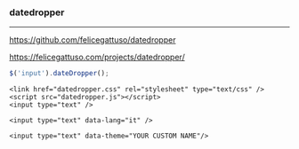 ### datedropper
---
https://github.com/felicegattuso/datedropper

https://felicegattuso.com/projects/datedropper/

```js
$('input').dateDropper();
```

```
<link href="datedropper.css" rel="stylesheet" type="text/css" />
<script src="datedropper.js"></script>
<input type="text" />

<input type="text" data-lang="it" />

<input type="text" data-theme="YOUR CUSTOM NAME"/>
```

```
```

